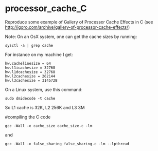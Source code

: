 processor_cache_C
=================

Reproduce some example of Gallery of Processor Cache Effects in C (see http://igoro.com/archive/gallery-of-processor-cache-effects/)

Note: 
On an OsX system, one can get the cache sizes by running:

```
sysctl -a | grep cache
```

For instance on my machine I get:

```
hw.cachelinesize = 64
hw.l1icachesize = 32768
hw.l1dcachesize = 32768
hw.l2cachesize = 262144
hw.l3cachesize = 3145728
```

On a Linux system, use this command:

```
sudo dmidecode -t cache
```

So L1 cache is 32K, L2 256K and L3 3M


#compiling the C code

```
gcc -Wall -o cache_size cache_size.c -lm
```
and 
```
gcc -Wall -o false_sharing false_sharing.c -lm --lpthread
```



